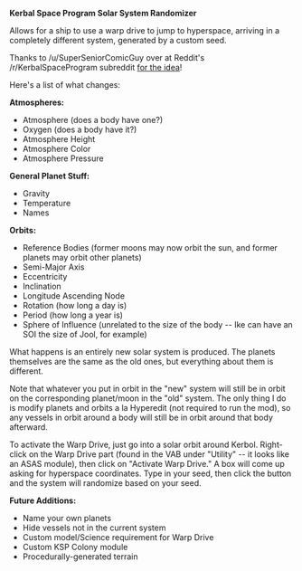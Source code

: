 **Kerbal Space Program Solar System Randomizer**

Allows for a ship to use a warp drive to jump to hyperspace, arriving in a completely different system, generated by a custom seed.

Thanks to /u/SuperSeniorComicGuy over at Reddit's /r/KerbalSpaceProgram subreddit [for the idea](http://www.reddit.com/r/KerbalSpaceProgram/comments/2jcwb1/beta_than_ever_the_future_of_ksp/clakjdc)!

Here's a list of what changes:

**Atmospheres:**  
* Atmosphere (does a body have one?)  
* Oxygen (does a body have it?)  
* Atmosphere Height  
* Atmosphere Color  
* Atmosphere Pressure

**General Planet Stuff:**  
* Gravity  
* Temperature  
* Names  

**Orbits:**  
* Reference Bodies (former moons may now orbit the sun, and former planets may orbit other planets)  
* Semi-Major Axis  
* Eccentricity  
* Inclination  
* Longitude Ascending Node  
* Rotation (how long a day is)  
* Period (how long a year is)  
* Sphere of Influence (unrelated to the size of the body -- Ike can have an SOI the size of Jool, for example)  

What happens is an entirely new solar system is produced. The planets themselves are the same as the old ones, but everything about them is different.

Note that whatever you put in orbit in the "new" system will still be in orbit on the corresponding planet/moon in the "old" system. The only thing I do is modify planets and orbits a la Hyperedit (not required to run the mod), so any vessels in orbit around a body will still be in orbit around that body afterward.

To activate the Warp Drive, just go into a solar orbit around Kerbol. Right-click on the Warp Drive part (found in the VAB under "Utility" -- it looks like an ASAS module), then click on "Activate Warp Drive." A box will come up asking for hyperspace coordinates. Type in your seed, then click the button and the system will randomize based on your seed.

**Future Additions:** 
* Name your own planets  
* Hide vessels not in the current system  
* Custom model/Science requirement for Warp Drive  
* Custom KSP Colony module  
* Procedurally-generated terrain  
